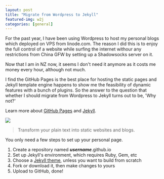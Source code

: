 ```yaml
---
layout: post
title: "Migrate from Wordpress to Jekyll"
featured-img: w2j
categories: [general]
---
```


For the past year, I have been using Wordpress to host my personal blogs which deployed on VPS from linode.com. The reason I did this is to enjoy the full control of a website while surfing the internet withour any restrictions from China GFW by setting up a Shadowsocks server on it.

Now that I am in NZ now, it seems I don't need it anymore as it costs me money every hour, although not much.

I find the GitHub Pages is the best place for hosting the static pages and Jekyll template engine happens to show me the feasibility of dynamic features with a bunch of plugins. So the answer to the question that whether I should migrate from Wordpress to Jekyll turns out to be, 'Why not?'

Learn more about [GitHub Pages](https://pages.github.com/) and [Jekyll](https://jekyllrb.com/). 

![](https://jekyllrb.com/img/logo-2x.png)
>Transform your plain text into static websites and blogs.

You only need a few steps to set up your personal page.

1. Create a repository named ***username***.github.io
2. Set up Jekyll's environment, which requires Ruby, Gem, etc
3. Choose a [Jekyll theme](http://jekyllthemes.org/), unless you want to build from scratch
4. Fork or download it, then make changes to yours
5. Upload to GitHub, done!




